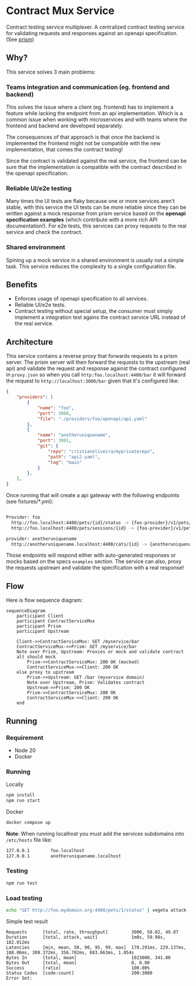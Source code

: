 # Contract Mux Service

Contract testing service multiplexer. A centralized contract testing service for
validating requests and responses against an openapi specification. (See [prism](https://github.com/stoplightio/prism))

## Why?

This service solves 3 main problems:

### Teams integration and communication (eg. frontend and backend)

This solves the issue where a client (eg. frontend) has to implement a feature while lacking the
endpoint from an api implementation. Which is a common issue when working with microservices and with
teams where the frontend and backend are developed separately.

The consequences of that approach is that once the backend is implemented the frontend
might not be compatible with the new implementation, that comes the contract testing!

Since the contract is validated against the real service, the frontend can be sure that
the implementation is compatible with the contract described in the openapi specification.

### Reliable UI/e2e testing

Many times the UI tests are flaky because one or more services aren't stable, with this service
the UI tests can be more reliable since they can be written against a mock response from prism service
based on the **openapi specification examples** (which contribute with a more rich API documentation!). 
For e2e tests, this services can proxy requests to the real service and check the contract.

### Shared environment

Spining up a mock service in a shared environment is usually not a simple task. This service
reduces the complexity to a single configuration file.

## Benefits

- Enforces usage of openapi specification to all services.
- Reliable UI/e2e tests.
- Contract testing without special setup, the consumer must simply implement
a integration test agains the contract service URL instead of the real service.

## Architecture

This service contains a reverse proxy that forwards requests to a prism server.
The prism server will then forward the requests to the upstream (real api)
and validate the request and response against the contract configured in `proxy.json`
so when you call `http:foo.localhost:4400/bar` it will forward the request to
`http://localhost:3000/bar` given that it's configured like:

```json
{
    "providers": [
        {
            "name": "foo",
            "port": 3000,
            "file": "./providers/foo/openapi/api.yaml"
        },
        {
            "name": "anotheruniquename",
            "port": 3001,
            "git": {
                "repo": "cristianoliveira/myprivaterepo",
                "path": "api2.yaml",
                "tag": "main"
            }
        },
    ],
}
```
Once running that will create a api gateway with the following endpoints (see fixtures/*.yml):

```bash

Provider: foo
  http://foo.localhost:4400/pets/{id}/status -> {foo-provider}/v1/pets/{id}/status
  http://foo.localhost:4400/pets/sessions/{id} -> {foo-provider}/v1/pets/sessions/{id}

provider: anotheruniquename
  http://anotheruniquename.localhost:4400/cats/{id} -> {anotheruniquename-provider}/pets/foo/status
```
Those endpoints will respond either with auto-generated responses or mocks based on the specs `examples` section. The service can
also, proxy the requests upstream and validate the specification with a real response!

## Flow

Here is flow sequence diagram:

```mermaid
sequenceDiagram
    participant Client
    participant ContractServiceMux
    participant Prism
    participant Upstream

    Client->>ContractServiceMux: GET /myservice/bar
    ContractServiceMux->>Prism: GET /myservice/bar
    Note over Prism, Upstream: Proxies or mock and validate contract
    alt should mock
        Prism->>ContractServiceMux: 200 OK (mocked)
        ContractServiceMux->>Client: 200 OK
    else proxy to upstream
        Prism->>Upstream: GET /bar (myservice domain)
        Note over Upstream, Prism: Validates contract
        Upstream->>Prism: 200 OK
        Prism->>ContractServiceMux: 200 OK
        ContractServiceMux->>Client: 200 OK
    end
```

## Running

### Requirement
 - Node 20
 - Docker

### Running

Locally
```bash
npm install
npm run start
```

Docker
```bash
docker compose up
```

**Note**: When running localhost you must add the services subdomains into `/etc/hosts` file like:

```bash
127.0.0.1        foo.localhost
127.0.0.1        anotheruniquename.localhost
```

### Testing

```bash
npm run test
```

### Load testing

```bash
echo "GET http://foo.mydomain.org:4400/pets/1/status" | vegeta attack -duration=1m | tee vegeta-results.bin | vegeta report
```

Simple test result
```
Requests      [total, rate, throughput]         3000, 50.02, 49.87
Duration      [total, attack, wait]             1m0s, 59.98s, 182.012ms
Latencies     [min, mean, 50, 90, 95, 99, max]  178.291ms, 229.137ms, 188.06ms, 309.372ms, 356.702ms, 683.663ms, 1.054s
Bytes In      [total, mean]                     1023000, 341.00
Bytes Out     [total, mean]                     0, 0.00
Success       [ratio]                           100.00%
Status Codes  [code:count]                      200:3000
Error Set:
```
